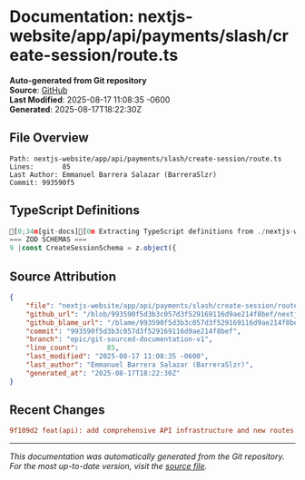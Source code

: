 # Documentation: nextjs-website/app/api/payments/slash/create-session/route.ts

**Auto-generated from Git repository**  
**Source**: [GitHub](/blob/993590f5d3b3c057d3f529169116d9ae214f8bef/nextjs-website/app/api/payments/slash/create-session/route.ts)  
**Last Modified**: 2025-08-17 11:08:35 -0600  
**Generated**: 2025-08-17T18:22:30Z

## File Overview

```
Path: nextjs-website/app/api/payments/slash/create-session/route.ts
Lines:       85
Last Author: Emmanuel Barrera Salazar (BarreraSlzr)
Commit: 993590f5
```

## TypeScript Definitions

```typescript
[0;34m[git-docs][0m Extracting TypeScript definitions from ./nextjs-website/app/api/payments/slash/create-session/route.ts
=== ZOD SCHEMAS ===
9 |const CreateSessionSchema = z.object({
```

## Source Attribution

```json
{
    "file": "nextjs-website/app/api/payments/slash/create-session/route.ts",
    "github_url": "/blob/993590f5d3b3c057d3f529169116d9ae214f8bef/nextjs-website/app/api/payments/slash/create-session/route.ts",
    "github_blame_url": "/blame/993590f5d3b3c057d3f529169116d9ae214f8bef/nextjs-website/app/api/payments/slash/create-session/route.ts",
    "commit": "993590f5d3b3c057d3f529169116d9ae214f8bef",
    "branch": "epic/git-sourced-documentation-v1",
    "line_count":       85,
    "last_modified": "2025-08-17 11:08:35 -0600",
    "last_author": "Emmanuel Barrera Salazar (BarreraSlzr)",
    "generated_at": "2025-08-17T18:22:30Z"
}
```

## Recent Changes

```diff
9f109d2 feat(api): add comprehensive API infrastructure and new routes
```

---
*This documentation was automatically generated from the Git repository. 
For the most up-to-date version, visit the [source file](/blob/993590f5d3b3c057d3f529169116d9ae214f8bef/nextjs-website/app/api/payments/slash/create-session/route.ts).*
